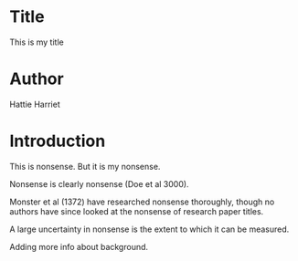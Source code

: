 # Title
This is my title

# Author
Hattie
Harriet

# Introduction
This is nonsense. But it is my nonsense.

Nonsense is clearly nonsense (Doe et al 3000).

Monster et al (1372) have researched nonsense thoroughly, though no authors have since looked at the nonsense of research paper titles.

A large uncertainty in nonsense is the extent to which it can be measured.

Adding more info about background.